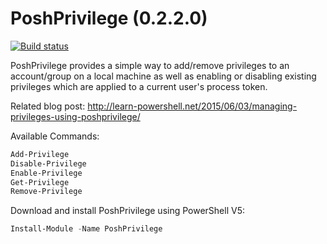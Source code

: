 
PoshPrivilege (0.2.2.0)
============
[![Build status](https://ci.appveyor.com/api/projects/status/1e8nc4ron54pcu3q?svg=true)](https://ci.appveyor.com/project/proxb/poshprivilege)

PoshPrivilege provides a simple way to add/remove privileges to an account/group on a local machine as well as enabling or disabling existing privileges which are applied to a current user's process token. 

Related blog post: http://learn-powershell.net/2015/06/03/managing-privileges-using-poshprivilege/

Available Commands:
```PowerShell
Add-Privilege
Disable-Privilege
Enable-Privilege
Get-Privilege
Remove-Privilege
```

Download and install PoshPrivilege using PowerShell V5:
```PowerShell
Install-Module -Name PoshPrivilege 
```
